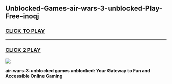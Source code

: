 
## Unblocked-Games-air-wars-3-unblocked-Play-Free-inoqj
<h3>
<a href="https://premium76.site?title=air-wars-3-unblocked&ref=18A1">CLICK TO PLAY</a></h3>
<hr>

<h3>
<a href="https://premium76.site?title=air-wars-3-unblocked&ref=18A1">CLICK 2 PLAY</a>
  
</h3>

<a href="https://premium76.site?title=air-wars-3-unblocked&ref=18A1"><img src="https://clearcache.store/games.png"></a>


**air-wars-3-unblocked games unblocked: Your Gateway to Fun and Accessible Online Gaming**
